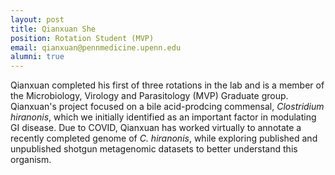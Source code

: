 ```yaml
---
layout: post
title: Qianxuan She
position: Rotation Student (MVP)
email: qianxuan@pennmedicine.upenn.edu
alumni: true
---
```


Qianxuan completed his first of three rotations in the lab and is a member of the Microbiology, Virology and Parasitology (MVP) Graduate group.  Qianxuan's project focused on a bile acid-prodcing commensal, *Clostridium hiranonis*, which we initially identified as an important factor in modulating GI disease.  Due to COVID, Qianxuan has worked virtually to annotate a recently completed genome of *C. hiranonis*, while exploring published and unpublished shotgun metagenomic datasets to better understand this organism.
